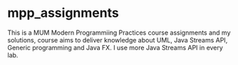 # mpp_assignments

This is a MUM Modern Programmiing Practices course
assignments and my solutions,
course aims to deliver knowledge about UML, Java Streams API, Generic programming and Java FX.
I use more Java Streams API in every lab.

